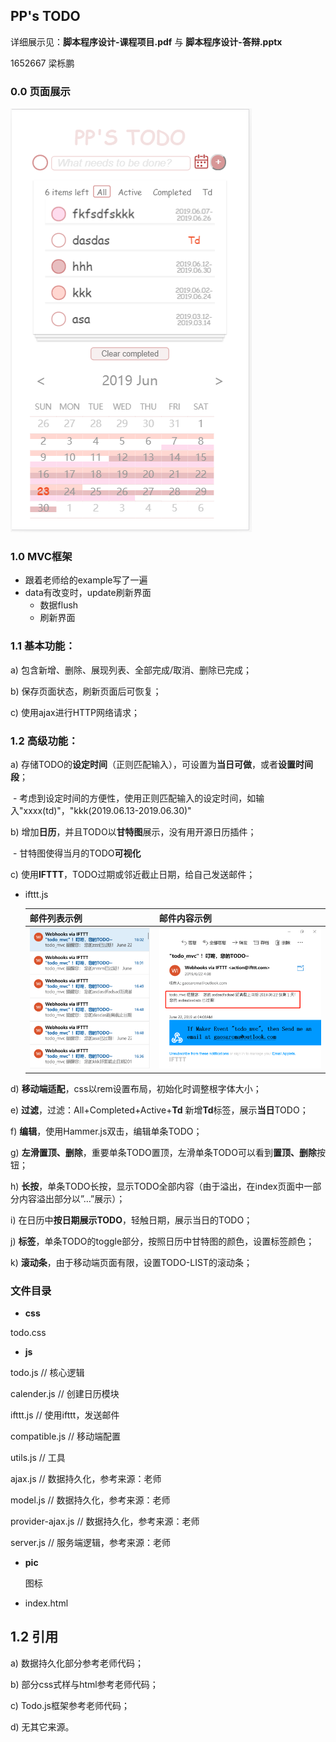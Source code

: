 ##  PP's TODO

详细展示见：**脚本程序设计-课程项目.pdf** 与 **脚本程序设计-答辩.pptx**

1652667 梁栎鹏

### 0.0 页面展示

![](<https://raw.githubusercontent.com/GaoChongwen/web_final_project/master/pic/cover.png>)

### 1.0 MVC框架

- 跟着老师给的example写了一遍
- data有改变时，update刷新界面
  - 数据flush
  - 刷新界面

### 1.1 基本功能：

a)     包含新增、删除、展现列表、全部完成/取消、删除已完成；

b)     保存页⾯状态，刷新页⾯后可恢复；

c)      使⽤ajax进⾏HTTP⽹络请求；

### 1.2 高级功能：

a)      存储TODO的**设定时间**（正则匹配输入），可设置为**当日可做**，或者**设置时间段**；

​	- 考虑到设定时间的方便性，使用正则匹配输入的设定时间，如输入"xxxx(td)"，"kkk(2019.06.13-2019.06.30)"

b)      增加**日历**，并且TODO以**甘特图**展示，没有用开源日历插件；

​	- 甘特图使得当月的TODO**可视化**

c)      使用**IFTTT**，TODO过期或邻近截止日期，给自己发送邮件；

 - ifttt.js

   | 邮件列表示例                                                 | 邮件内容示例                                                 |
   | ------------------------------------------------------------ | ------------------------------------------------------------ |
   | ![](https://github.com/GaoChongwen/web_final_project/blob/master/pic/ifttt.png?raw=true) | ![](https://github.com/GaoChongwen/web_final_project/blob/master/pic/ifttt0.png?raw=true) |

d)      **移动端适配**，css以rem设置布局，初始化时调整根字体大小；

e)      **过滤**，过滤：All+Completed+Active+**Td** 新增**Td**标签，展示**当日**TODO；

f)       **编辑**，使⽤Hammer.js双击，编辑单条TODO；

g)      **左滑置顶、删除**，重要单条TODO置顶，左滑单条TODO可以看到**置顶、删除**按钮；

h)      **长按**，单条TODO长按，显示TODO全部内容（由于溢出，在index页面中一部分内容溢出部分以”…”展示）；

i)       在日历中**按日期展示TODO**，轻触日期，展示当日的TODO；

j)       **标签**，单条TODO的toggle部分，按照日历中甘特图的颜色，设置标签颜色；

k)      **滚动条**，由于移动端页面有限，设置TODO-LIST的滚动条；

### 文件目录

- **css**

 todo.css

- **js**

todo.js  // 核心逻辑

calender.js  // 创建日历模块

ifttt.js  // 使用ifttt，发送邮件

compatible.js  // 移动端配置

utils.js  // 工具

ajax.js  // 数据持久化，参考来源：老师

model.js  // 数据持久化，参考来源：老师

provider-ajax.js   // 数据持久化，参考来源：老师

server.js   // 服务端逻辑，参考来源：老师

- **pic**

  图标

-  index.html

## 1.2    引用

a)      数据持久化部分参考老师代码；

b)      部分css式样与html参考老师代码；

c)      Todo.js框架参考老师代码；

d)      无其它来源。

